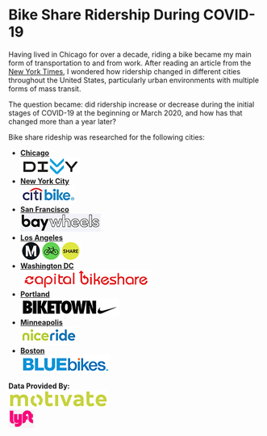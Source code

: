 # Bike Share Ridership During COVID-19
Having lived in Chicago for over a decade, riding a bike became my main form of transportation to and from work. After reading an article from the [New York Times](https://www.nytimes.com/2020/03/14/nyregion/coronavirus-nyc-bike-commute.html
), I wondered how ridership changed in different cities throughout the United States, particularly urban environments with multiple forms of mass transit. 

The question became: did ridership increase or decrease during the initial stages of COVID-19 at the beginning or March 2020, and how has that changed more than a year later?

Bike share rideship was researched for the following cities:
- [**Chicago**](https://divvy-tripdata.s3.amazonaws.com/index.html)<br>
[![divvy](./assets/divvy.png)](https://divvy-tripdata.s3.amazonaws.com/index.html)
- [**New York City**](https://s3.amazonaws.com/tripdata/index.html)<br>
[![citi](./assets/citi.png)](https://s3.amazonaws.com/tripdata/index.html)
- [**San Francisco**](https://s3.amazonaws.com/baywheels-data/index.html)<br>
[![bay](./assets/baywheels.png)](https://s3.amazonaws.com/baywheels-data/index.html)
- [**Los Angeles**](https://bikeshare.metro.net/about/data/)<br>
[![metro](./assets/metro.png)](https://bikeshare.metro.net/about/data/)
- [**Washington DC**](https://s3.amazonaws.com/capitalbikeshare-data/index.html)<br>
[![capital](./assets/capitalbikeshare.png)](https://s3.amazonaws.com/capitalbikeshare-data/index.html)
- [**Portland**](https://s3.amazonaws.com/biketown-tripdata-public/index.html)<br>
[![pdx](./assets/biketown.png)](
https://s3.amazonaws.com/biketown-tripdata-public/index.html)
- [**Minneapolis**](https://s3.amazonaws.com/niceride-data/index.html)<br>
[![niceride](./assets/niceride.png)](https://s3.amazonaws.com/niceride-data/index.html)
- [**Boston**](https://s3.amazonaws.com/hubway-data/index.html)<br>
[![bluebike](./assets/bluebike.png)](https://s3.amazonaws.com/hubway-data/index.html)

**Data Provided By:**<br>
![motivate](./assets/motivate2.png)<br>
![lyft](./assets/lyft.png) <br>















